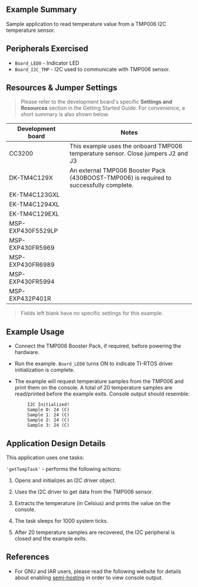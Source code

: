 ## Example Summary

Sample application to read temperature value from a TMP006 I2C temperature
sensor.

## Peripherals Exercised

* `Board_LED0` - Indicator LED
* `Board_I2C_TMP` - I2C used to communicate with TMP006 sensor.

## Resources & Jumper Settings

>Please refer to the development board's specific __Settings and Resources__
section in the Getting Started Guide. For convenience, a short summary is also
shown below.

| Development board | Notes                                                  |
| ----------------- | ------                                                 |
| CC3200            | This example uses the onboard TMP006 temperature sensor. Close jumpers J2 and J3|
| DK-TM4C129X       | An external TMP006 Booster Pack (430BOOST-TMP006) is required to successfully complete.|
| EK-TM4C123GXL     |                                                        |
| EK-TM4C1294XL     |                                                        |
| EK-TM4C129EXL     |                                                        |
| MSP-EXP430F5529LP |                                                        |
| MSP-EXP430FR5969  |                                                        |
| MSP-EXP430FR6989  |                                                        |
| MSP-EXP430FR5994  |                                                        |
| MSP-EXP432P401R   |                                                        |

> Fields left blank have no specific settings for this example.

## Example Usage

* Connect the TMP006 Booster Pack, if required, before powering the hardware.

* Run the example. `Board_LED0` turns ON to indicate TI-RTOS driver
initialization is complete.

* The example will request temperature samples from the TMP006 and print them on
the console. A total of 20 temperature samples are read/printed before the
example exits. Console output should resemble:
```
        I2C Initialized!
        Sample 0: 24 (C)
        Sample 1: 24 (C)
        Sample 2: 24 (C)
        Sample 3: 24 (C)
```

## Application Design Details

This application uses one tasks:

`'getTempTask'` - performs the following actions:

1. Opens and initializes an I2C driver object.

2. Uses the I2C driver to get data from the TMP006 sensor.

3. Extracts the temperature (in Celsius) and prints the value on the console.

4. The task sleeps for 1000 system ticks.

5. After 20 temperature samples are recovered, the I2C peripheral is closed
and the example exits.

## References
* For GNU and IAR users, please read the following website for details
  about enabling [semi-hosting](http://processors.wiki.ti.com/index.php/TI-RTOS_Examples_SemiHosting)
  in order to view console output.
